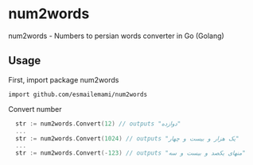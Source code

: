 num2words
=========


num2words - Numbers to persian words converter in Go (Golang)

## Usage

First, import package num2words

```import github.com/esmailemami/num2words```

Convert number
```go
  str := num2words.Convert(12) // outputs "دوازده"
  ...
  str := num2words.Convert(1024) // outputs "یک هزار و بیست و چهار"
  ...
  str := num2words.Convert(-123) // outputs "منهای یکصد و بیست و سه"
```
